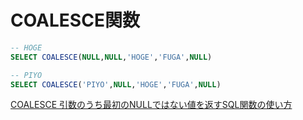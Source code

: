 # COALESCE関数

``` sql
-- HOGE
SELECT COALESCE(NULL,NULL,'HOGE','FUGA',NULL)

-- PIYO
SELECT COALESCE('PIYO',NULL,'HOGE','FUGA',NULL)
```

[COALESCE 引数のうち最初のNULLではない値を返すSQL関数の使い方](https://segakuin.com/oracle/function/coalesce.html)  
